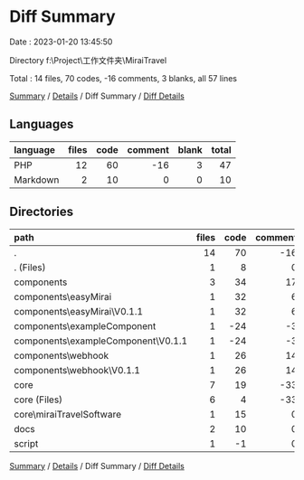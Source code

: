 # Diff Summary

Date : 2023-01-20 13:45:50

Directory f:\\Project\\工作文件夹\\MiraiTravel

Total : 14 files,  70 codes, -16 comments, 3 blanks, all 57 lines

[Summary](results.md) / [Details](details.md) / Diff Summary / [Diff Details](diff-details.md)

## Languages
| language | files | code | comment | blank | total |
| :--- | ---: | ---: | ---: | ---: | ---: |
| PHP | 12 | 60 | -16 | 3 | 47 |
| Markdown | 2 | 10 | 0 | 0 | 10 |

## Directories
| path | files | code | comment | blank | total |
| :--- | ---: | ---: | ---: | ---: | ---: |
| . | 14 | 70 | -16 | 3 | 57 |
| . (Files) | 1 | 8 | 0 | 1 | 9 |
| components | 3 | 34 | 17 | 0 | 51 |
| components\\easyMirai | 1 | 32 | 6 | 7 | 45 |
| components\\easyMirai\\V0.1.1 | 1 | 32 | 6 | 7 | 45 |
| components\\exampleComponent | 1 | -24 | -3 | -9 | -36 |
| components\\exampleComponent\\V0.1.1 | 1 | -24 | -3 | -9 | -36 |
| components\\webhook | 1 | 26 | 14 | 2 | 42 |
| components\\webhook\\V0.1.1 | 1 | 26 | 14 | 2 | 42 |
| core | 7 | 19 | -33 | 2 | -12 |
| core (Files) | 6 | 4 | -33 | 2 | -27 |
| core\\miraiTravelSoftware | 1 | 15 | 0 | 0 | 15 |
| docs | 2 | 10 | 0 | 0 | 10 |
| script | 1 | -1 | 0 | 0 | -1 |

[Summary](results.md) / [Details](details.md) / Diff Summary / [Diff Details](diff-details.md)